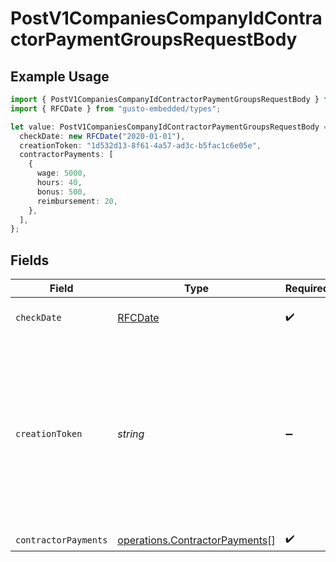 # PostV1CompaniesCompanyIdContractorPaymentGroupsRequestBody

## Example Usage

```typescript
import { PostV1CompaniesCompanyIdContractorPaymentGroupsRequestBody } from "gusto-embedded/models/operations";
import { RFCDate } from "gusto-embedded/types";

let value: PostV1CompaniesCompanyIdContractorPaymentGroupsRequestBody = {
  checkDate: new RFCDate("2020-01-01"),
  creationToken: "1d532d13-8f61-4a57-ad3c-b5fac1c6e05e",
  contractorPayments: [
    {
      wage: 5000,
      hours: 40,
      bonus: 500,
      reimbursement: 20,
    },
  ],
};
```

## Fields

| Field                                                                                                                                              | Type                                                                                                                                               | Required                                                                                                                                           | Description                                                                                                                                        | Example                                                                                                                                            |
| -------------------------------------------------------------------------------------------------------------------------------------------------- | -------------------------------------------------------------------------------------------------------------------------------------------------- | -------------------------------------------------------------------------------------------------------------------------------------------------- | -------------------------------------------------------------------------------------------------------------------------------------------------- | -------------------------------------------------------------------------------------------------------------------------------------------------- |
| `checkDate`                                                                                                                                        | [RFCDate](../../types/rfcdate.md)                                                                                                                  | :heavy_check_mark:                                                                                                                                 | The payment check date                                                                                                                             | 2020-01-01                                                                                                                                         |
| `creationToken`                                                                                                                                    | *string*                                                                                                                                           | :heavy_minus_sign:                                                                                                                                 | Optional token used to make contractor payment group creation idempotent.  If provided, string must be unique for each group you intend to create. | 1d532d13-8f61-4a57-ad3c-b5fac1c6e05e                                                                                                               |
| `contractorPayments`                                                                                                                               | [operations.ContractorPayments](../../models/operations/contractorpayments.md)[]                                                                   | :heavy_check_mark:                                                                                                                                 | N/A                                                                                                                                                |                                                                                                                                                    |